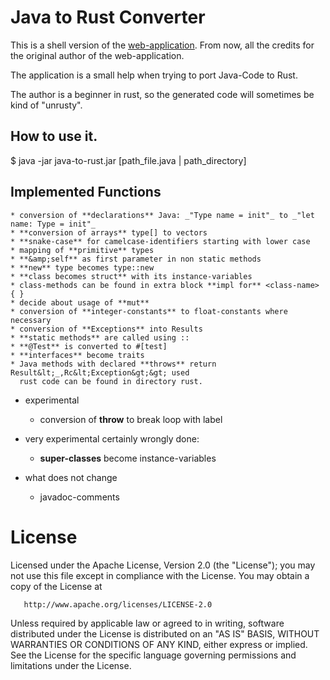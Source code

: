 # Java to Rust Converter

This is a shell version of the [web-application](https://github.com/aschoerk/converter-page). From now, all the credits for the original author of the web-application.

The application is a small help when trying to port Java-Code to Rust.

The author is a beginner in rust, so the generated code will sometimes be kind of "unrusty".

## How to use it.

$ java -jar java-to-rust.jar [path_file.java | path_directory]

## Implemented Functions

    * conversion of **declarations** Java: _"Type name = init"_ to _"let name: Type = init"_
    * **conversion of arrays** type[] to vectors
    * **snake-case** for camelcase-identifiers starting with lower case
    * mapping of **primitive** types
    * **&amp;self** as first parameter in non static methods
    * **new** type becomes type::new
    * **class becomes struct** with its instance-variables
    * class-methods can be found in extra block **impl for** <class-name> { }
    * decide about usage of **mut**
    * conversion of **integer-constants** to float-constants where necessary
    * conversion of **Exceptions** into Results
    * **static methods** are called using ::
    * **@Test** is converted to #[test]
    * **interfaces** become traits
    * Java methods with declared **throws** return Result&lt;_,Rc&lt;Exception&gt;&gt; used
      rust code can be found in directory rust.

* experimental
    * conversion of **throw** to break loop with label

* very experimental certainly wrongly done:
    * **super-classes** become instance-variables

* what does not change
    * javadoc-comments

# License

   Licensed under the Apache License, Version 2.0 (the "License");
   you may not use this file except in compliance with the License.
   You may obtain a copy of the License at

       http://www.apache.org/licenses/LICENSE-2.0

   Unless required by applicable law or agreed to in writing, software
   distributed under the License is distributed on an "AS IS" BASIS,
   WITHOUT WARRANTIES OR CONDITIONS OF ANY KIND, either express or implied.
   See the License for the specific language governing permissions and
   limitations under the License.
